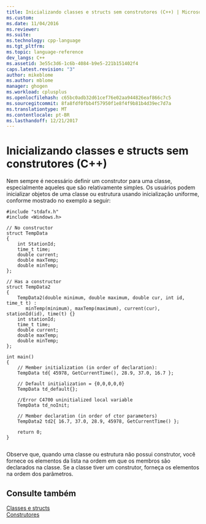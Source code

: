 ```yaml
---
title: Inicializando classes e structs sem construtores (C++) | Microsoft Docs
ms.custom: 
ms.date: 11/04/2016
ms.reviewer: 
ms.suite: 
ms.technology: cpp-language
ms.tgt_pltfrm: 
ms.topic: language-reference
dev_langs: C++
ms.assetid: 3e55c3d6-1c6b-4084-b9e5-221b151402f4
caps.latest.revision: "3"
author: mikeblome
ms.author: mblome
manager: ghogen
ms.workload: cplusplus
ms.openlocfilehash: c65bc0adb32d61cef76e02aa944826eaf866c7c5
ms.sourcegitcommit: 8fa8fdf0fbb4f57950f1e8f4f9b81b4d39ec7d7a
ms.translationtype: MT
ms.contentlocale: pt-BR
ms.lasthandoff: 12/21/2017
---
```

# <a name="initializing-classes-and-structs-without-constructors-c"></a>Inicializando classes e structs sem construtores (C++)
Nem sempre é necessário definir um construtor para uma classe, especialmente aqueles que são relativamente simples. Os usuários podem inicializar objetos de uma classe ou estrutura usando inicialização uniforme, conforme mostrado no exemplo a seguir:  
  
```  
#include "stdafx.h"  
#include <Windows.h>  
  
// No constructor  
struct TempData  
{  
    int StationId;  
    time_t time;  
    double current;  
    double maxTemp;  
    double minTemp;  
};  
  
// Has a constructor  
struct TempData2  
{  
    TempData2(double minimum, double maximum, double cur, int id, time_t t) :  
       minTemp(minimum), maxTemp(maximum), current(cur), stationId(id), time(t) {}  
    int stationId;  
    time_t time;  
    double current;  
    double maxTemp;  
    double minTemp;  
};  
  
int main()  
{  
    // Member initialization (in order of declaration):  
    TempData td{ 45978, GetCurrentTime(), 28.9, 37.0, 16.7 };  
  
    // Default initialization = {0,0,0,0,0}  
    TempData td_default{};  
  
    //Error C4700 uninitialized local variable  
    TempData td_noInit;  
  
    // Member declaration (in order of ctor parameters)  
    TempData2 td2{ 16.7, 37.0, 28.9, 45978, GetCurrentTime() };  
  
    return 0;  
}  
  
```  
  
 Observe que, quando uma classe ou estrutura não possui construtor, você fornece os elementos da lista na ordem em que os membros são declarados na classe. Se a classe tiver um construtor, forneça os elementos na ordem dos parâmetros.  
  
## <a name="see-also"></a>Consulte também  
 [Classes e structs](../cpp/classes-and-structs-cpp.md)   
 [Construtores](../cpp/constructors-cpp.md)